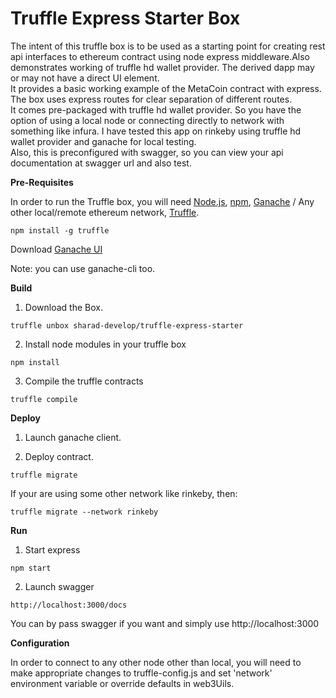 # Truffle Express Starter Box

The intent of this truffle box is to be used as a starting point for creating rest api interfaces to ethereum contract using node express middleware.Also demonstrates working of truffle hd wallet provider. The derived dapp may or may not have a direct UI element.<br />
It provides a basic working example of the MetaCoin contract with express.<br />
The box uses express routes for clear separation of different routes.<br />
It comes pre-packaged with truffle hd wallet provider. So you have the option of using a local node or connecting directly to network with something like infura. I have tested this app on rinkeby using truffle hd wallet provider and ganache for local testing.<br />
Also, this is preconfigured with swagger, so you can view your api documentation at swagger url and also test.

**Pre-Requisites**

In order to run the Truffle box, you will need [Node.js](https://nodejs.org/), [npm](https://www.npmjs.com/), [Ganache](https://truffleframework.com/ganache) / Any other local/remote ethereum network, [Truffle](https://github.com/trufflesuite/truffle).

```
npm install -g truffle

```
Download [Ganache UI](https://truffleframework.com/ganache)

Note: you can use ganache-cli too.

**Build**

1. Download the Box.

```
truffle unbox sharad-develop/truffle-express-starter

```
2. Install node modules in your truffle box

```
npm install

```

3. Compile the truffle contracts

```
truffle compile

```

**Deploy**

1. Launch ganache client.

2. Deploy contract.

```
truffle migrate

```
If your are using some other network like rinkeby, then:

```
truffle migrate --network rinkeby

```

**Run**

1. Start express

```
npm start

```

2. Launch swagger

```
http://localhost:3000/docs

```
You can by pass swagger if you want and simply use http://localhost:3000


**Configuration**

In order to connect to any other node other than local, you will need to make appropriate changes to truffle-config.js and set 'network' environment
variable or override defaults in web3Uils.
